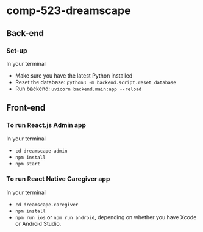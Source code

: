 # comp-523-dreamscape
## Back-end
### Set-up
In your terminal
* Make sure you have the latest Python installed
* Reset the database: `python3 -m backend.script.reset_database`
* Run backend: `uvicorn backend.main:app --reload`

## Front-end
### To run React.js Admin app
In your terminal
* `cd dreamscape-admin`
* `npm install`
* `npm start`

### To run React Native Caregiver app
In your terminal
* `cd dreamscape-caregiver`
* `npm install`
* `npm run ios` or `npm run android`, depending on whether you have Xcode or Android Studio.
